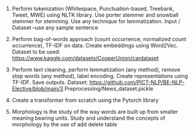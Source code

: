 1. Perform tokenization (Whitespace, Punctuation-based, Treebank, Tweet, MWE) using NLTK 
   library. Use porter stemmer and snowball stemmer for stemming. Use any technique for 
   lemmatization. 
   Input / Dataset –use any sample sentence

2. Perform bag-of-words approach (count occurrence, normalized count occurrence), TF-IDF on 
   data.  Create embeddings using Word2Vec. 
   Dataset to be used: https://www.kaggle.com/datasets/CooperUnion/cardataset 
  
3. Perform text cleaning, perform lemmatization (any method), remove stop words (any 
   method), label encoding. Create representations using TF-IDF. Save outputs. 
   Dataset: https://github.com/PICT-NLP/BE-NLP-Elective/blob/main/3
   Preprocessing/News_dataset.pickle 

4. Create a transformer from scratch using the Pytorch library 

5. Morphology is the study of the way words are built up from smaller meaning bearing units. 
   Study and understand the concepts of morphology by the use of add delete table 
